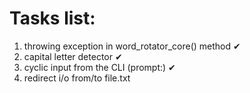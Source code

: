 # Tasks list:
1. throwing exception in word_rotator_core() method ✔
2. capital letter detector ✔
3. cyclic input from the CLI (prompt:) ✔
4. redirect i/o from/to file.txt